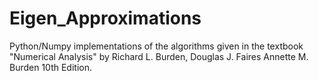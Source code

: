 # Eigen_Approximations

Python/Numpy implementations of the algorithms given in the textbook "Numerical Analysis" by Richard L. Burden, Douglas J. Faires Annette M. Burden 10th Edition.
